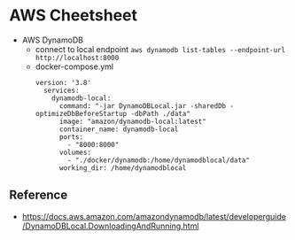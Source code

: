 # AWS Cheetsheet

- AWS DynamoDB
  - connect to local endpoint `aws dynamodb list-tables --endpoint-url http://localhost:8000`
  - docker-compose.yml
    ```
    version: '3.8'
      services:
        dynamodb-local:
          command: "-jar DynamoDBLocal.jar -sharedDb -optimizeDbBeforeStartup -dbPath ./data"
          image: "amazon/dynamodb-local:latest"
          container_name: dynamodb-local
          ports:
            - "8000:8000"
          volumes:
            - "./docker/dynamodb:/home/dynamodblocal/data"
          working_dir: /home/dynamodblocal
    ```

## Reference
- https://docs.aws.amazon.com/amazondynamodb/latest/developerguide/DynamoDBLocal.DownloadingAndRunning.html

